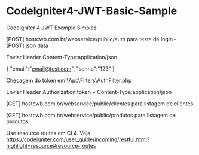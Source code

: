 # CodeIgniter4-JWT-Basic-Sample

CodeIgniter 4 JWT Exemplo Simples

[POST] hostcwb.com.br/webservice/public/auth para teste de login - [POST] json data 

Enviar Header Content-Type:application/json

{
"email":"email@test.com",
"senha":"123"
}


Checagem do token em \App\Filters\AuthFilter.php

Enviar Header Authorization:token + Content-Type:application/json

[GET] hostcwb.com.br/webservice/public/clientes para listagem de clientes

[GET] hostcwb.com.br/webservice/public/produtos para listagem de produtos

Use resource routes em CI 4. Veja https://codeigniter.com/user_guide/incoming/restful.html?highlight=resource#resource-routes
